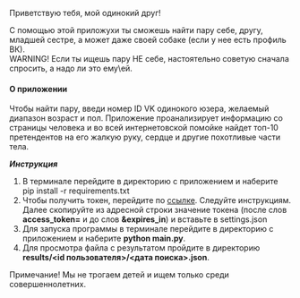 Приветствую тебя, мой одинокий друг!

С помощью этой приложухи ты сможешь найти пару себе, другу, младшей сестре, а может даже своей собаке (если у нее есть профиль ВК).  
WARNING! Если ты ищешь пару НЕ себе, настоятельно советую сначала спросить, а надо ли это ему\ей. 
 
#### О приложении
Чтобы найти пару, введи номер ID VK одинокого юзера, желаемый диапазон возраст и пол. 
Приложение проанализирует информацию со страницы человека и во всей интернетовской помойке найдет топ-10 претендентов на его жалкую руку, сердце и другие похотливые части тела.

***Инструкция***
1. В терминале перейдите в директорию с приложением и наберите pip install -r requirements.txt
2. Чтобы получить токен, перейдите по [ссылке](https://oauth.vk.com/authorize?client_id=7487493&display=page&redirect_uri=https://oauth.vk.com/blank.html&scope=friends&response_type=token&v=5.52).
Следуйте инструкциям. 
Далее скопируйте из адресной строки значение токена (после слов **access_token=** и до слов **&expires_in**) и вставьте в settings.json
3. Для запуска программы в терминале перейдите в директорию с приложением и наберите **python main.py**.  
4. Для просмотра файла с результатом пройдите в директорию **results/<id пользователя>/<дата поиска>.json**.  

Примечание! Мы не трогаем детей и ищем только среди совершеннолетних. 
    
